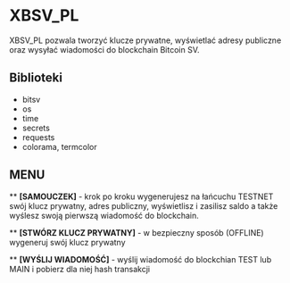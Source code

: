 # XBSV_PL

XBSV_PL pozwala tworzyć klucze prywatne, wyświetlać adresy publiczne oraz wysyłać wiadomości do blockchain Bitcoin SV.
## Biblioteki
- bitsv
- os
- time
- secrets
- requests
- colorama, termcolor


## MENU
** **[SAMOUCZEK]** - krok po kroku wygenerujesz na łańcuchu TESTNET swój klucz prywatny, adres publiczny, wyświetlisz i zasilisz saldo a także wyślesz swoją pierwszą wiadomość do blockchain.

** **[STWÓRZ KLUCZ PRYWATNY]** - w bezpieczny sposób (OFFLINE) wygeneruj swój klucz prywatny

** **[WYŚLIJ WIADOMOŚĆ]** - wyślij wiadomość do blockchian TEST lub MAIN i pobierz dla niej hash transakcji



